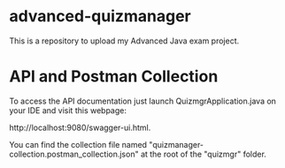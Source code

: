 # advanced-quizmanager
This is a repository to upload my Advanced Java exam project.


# API and Postman Collection

To access the API documentation just launch QuizmgrApplication.java on your IDE and visit this webpage: 

http://localhost:9080/swagger-ui.html.

You can find the collection file named "quizmanager-collection.postman_collection.json" at the root of the "quizmgr" folder.
